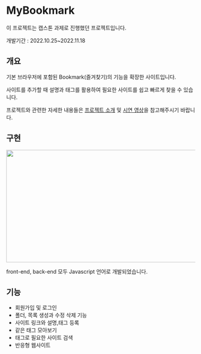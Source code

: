 # MyBookmark
이 프로젝트는 캡스톤 과제로 진행했던 프로젝트입니다.

개발기간 : 2022.10.25~2022.11.18


## 개요
기본 브라우저에 포함된 Bookmark(즐겨찾기)의 기능을 확장한 사이트입니다.

사이트를 추가할 때 설명과 태그를 활용하여 필요한 사이트를 쉽고 빠르게 찾을 수 있습니다.

프로젝트와 관련한 자세한 내용들은 [프로젝트 소개](https://lace-stetson-a16.notion.site/MY-Bookmark-eaabaa7f500249de8271ed333944e9b2) 및 [시연 영상](https://www.youtube.com/watch?v=4uHCFgcUVKc)을 참고해주시기 바랍니다.


## 구현 
<img src="https://user-images.githubusercontent.com/72879145/217527354-b3e1f987-99c7-4ce2-bddb-32778fab64fa.png" width="600" height="300">

front-end, back-end 모두 Javascript 언어로 개발되었습니다.



## 기능
- 회원가입 및 로그인
- 폴더, 목록 생성과 수정 삭제 기능
- 사이트 링크와 설명,태그 등록
- 같은 태그 모아보기
- 태그로 필요한 사이트 검색
- 반응형 웹사이트


